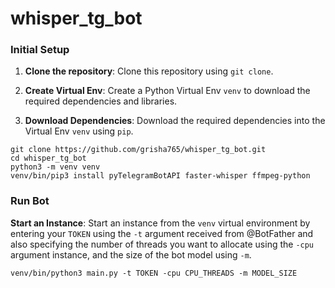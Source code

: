 # whisper_tg_bot

### Initial Setup

1. **Clone the repository**: Clone this repository using `git clone`.

2. **Create Virtual Env**: Create a Python Virtual Env `venv` to download the required dependencies and libraries.

3. **Download Dependencies**: Download the required dependencies into the Virtual Env `venv` using `pip`.

```shell
git clone https://github.com/grisha765/whisper_tg_bot.git
cd whisper_tg_bot
python3 -m venv venv
venv/bin/pip3 install pyTelegramBotAPI faster-whisper ffmpeg-python
```

### Run Bot

**Start an Instance**: Start an instance from the `venv` virtual environment by entering your `TOKEN` using the `-t` argument received from @BotFather and also specifying the number of threads you want to allocate using the `-cpu` argument instance, and the size of the bot model using `-m`.

```shell
venv/bin/python3 main.py -t TOKEN -cpu CPU_THREADS -m MODEL_SIZE
```
